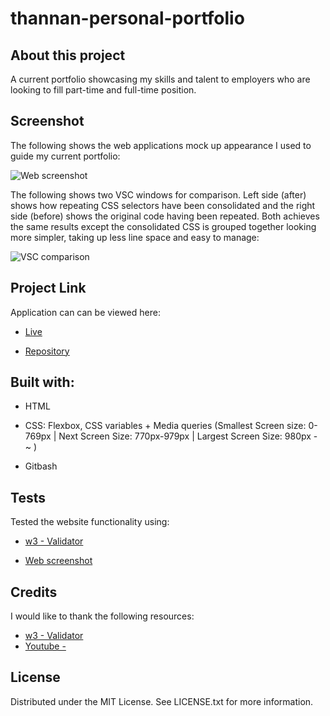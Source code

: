 # thannan-personal-portfolio


## About this project
A current portfolio showcasing my skills and talent to employers who are looking to fill part-time and full-time position. 


## Screenshot
The following shows the web applications mock up appearance I used to guide my current portfolio:

![Web screenshot](assets/images/Mockup.png)


The following shows two VSC windows for comparison. Left side (after) shows how repeating CSS selectors have been consolidated and the right side (before) shows the original code having been repeated. Both achieves the same results except the consolidated CSS is grouped together looking more simpler, taking up less line space and easy to manage:

![VSC comparison](assets/images/css-consolidation-comparison.png)

## Project Link
Application can can be viewed here: 
* [Live](https://tahminahannan.github.io/thannan-personal-portfolio//)

* [Repository](https://github.com/TahminaHannan/thannan-personal-portfolio)

## Built with:
* HTML
* CSS:
Flexbox, CSS variables + Media queries (Smallest Screen size: 0-769px | Next Screen Size: 770px-979px | Largest Screen Size: 980px - ~ )

* Gitbash

## Tests
Tested the website functionality using:
* [w3 - Validator](https://validator.w3.org/nu/)

* [Web screenshot](assets/images/no-error-checker.png)



## Credits
I would like to thank the following resources:
* [w3 - Validator](https://validator.w3.org/nu/)
* [Youtube - ](https://www.youtube.com/watch?v=9zBsdzdE4sM)


## License
Distributed under the MIT License. See LICENSE.txt for more information.